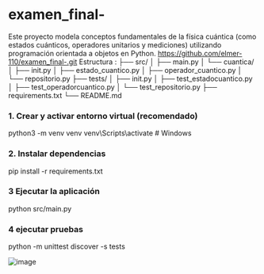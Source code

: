 # examen_final-
Este proyecto modela conceptos fundamentales de la física cuántica (como estados cuánticos, operadores unitarios y mediciones) utilizando programación orientada a objetos en Python.
https://github.com/elmer-110/examen_final-.git
  Estructura :
├── src/
│ ├── main.py
│ └── cuantica/
│ ├── init.py
│ ├── estado_cuantico.py
│ ├── operador_cuantico.py
│ └── repositorio.py
├── tests/
│ ├── init.py
│ ├── test_estadocuantico.py
│ ├── test_operadorcuantico.py
│ └── test_repositorio.py
├── requirements.txt
└── README.md

### 1. Crear y activar entorno virtual (recomendado)
python3 -m venv venv
venv\Scripts\activate         # Windows

### 2. Instalar dependencias
pip install -r requirements.txt


### 3 Ejecutar la aplicación
python src/main.py

### 4 ejecutar pruebas
 python -m unittest discover -s tests

![image](https://github.com/user-attachments/assets/0bd27e18-2345-4678-866f-d517eda824b9)


